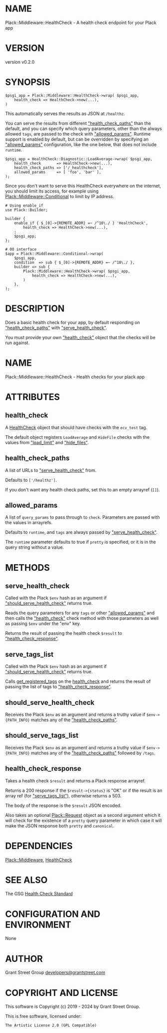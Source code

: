 # NAME

Plack::Middleware::HealthCheck - A health check endpoint for your Plack app

# VERSION

version v0.2.0

# SYNOPSIS

    $psgi_app = Plack::Middleware::HealthCheck->wrap( $psgi_app,
        health_check => HealthCheck->new(...),
    )

This automatically serves the results as JSON at `/healthz`.

You can serve the results from different ["health\_check\_paths"](#health_check_paths) than the default,
and you can specify which query parameters,
other than the always allowed `tags`,
are passed to the check with ["allowed\_params"](#allowed_params).
Runtime support is enabled by default,
but can be overridden by specifying an ["allowed\_params"](#allowed_params) configuration,
like the one below, that does not include `runtime`.

    $psgi_app = HealthCheck::Diagnostic::LoadAverage->wrap( $psgi_app,
        health_check       => HealthCheck->new(...),
        health_check_paths => ['/_healthcheck'],
        allowed_params     => [ 'foo', 'bar' ],
    );

Since you don't want to serve this HealthCheck everywhere on the internet, you
should limit its access,
for example using [Plack::Middleware::Conditional](https://metacpan.org/pod/Plack%3A%3AMiddleware%3A%3AConditional) to limit by IP address.

    # Using enable_if
    use Plack::Builder;

    builder {
        enable_if { $_[0]->{REMOTE_ADDR} =~ /^10\./ } 'HealthCheck',
            health_check => HealthCheck->new(...),
        ;
        $psgi_app;
    };

    # OO interface
    $app = Plack::Middleware::Conditional->wrap(
        $psgi_app,
        condition  => sub { $_[0]->{REMOTE_ADDR} =~ /^10\./ },
        builder => sub {
            Plack::Middleware::HealthCheck->wrap( $psgi_app,
                health_check => HealthCheck->new(...),
            )
        },
    );

# DESCRIPTION

Does a basic health check for your app, by default responding on
["health\_check\_paths"](#health_check_paths) with ["serve\_health\_check"](#serve_health_check).

You must provide your own ["health\_check"](#health_check) object that the checks will
be run against.

# NAME

Plack::Middleware::HealthCheck - Health checks for your plack app

# ATTRIBUTES

## health\_check

A [HealthCheck](https://metacpan.org/pod/HealthCheck) object that should have checks with the `ecv_test` tag.

The default object registers `LoadAverage` and `HideFile` checks
with the values from ["load\_limit"](#load_limit) and ["hide\_files"](#hide_files).

## health\_check\_paths

A list of URLs to ["serve\_health\_check"](#serve_health_check) from.

Defaults to `['/healthz']`.

If you don't want any health check paths,
set this to an empty arrayref (`[]`).

## allowed\_params

A list of `query_params` to pass through to `check`.
Parameters are passed with the values in arrayrefs.

Defaults to `runtime`,
and `tags` are always passed by ["serve\_health\_check"](#serve_health_check).

The `runtime` parameter defaults to true if `pretty` is specified,
or it is in the query string without a value.

# METHODS

## serve\_health\_check

Called with the Plack `$env` hash as an argument
if ["should\_serve\_health\_check"](#should_serve_health_check) returns true.

Reads the query parameters for any `tags` or other ["allowed\_params"](#allowed_params)
and then calls
the ["health\_check"](#health_check) check method with those parameters as well as passing
`$env` under the "env" key.

Returns the result of passing the health check `$result`
to ["health\_check\_response"](#health_check_response).

## serve\_tags\_list

Called with the Plack `$env` hash as an argument
if ["should\_serve\_health\_check"](#should_serve_health_check) returns true.

Calls [get\_registered\_tags](https://metacpan.org/pod/HealthCheck#get_registered_tags) on the
[health\_check](https://metacpan.org/pod/health_check) and returns the result of passing the list of tags to
["health\_check\_response"](#health_check_response).

## should\_serve\_health\_check

Receives the Plack `$env` as an argument and returns a truthy value
if `$env->{PATH_INFO}` matches any of the ["health\_check\_paths"](#health_check_paths).

## should\_serve\_tags\_list

Receives the Plack `$env` as an argument and returns a truthy value if `$env->{PATH_INFO}` matches any of the ["health\_check\_paths"](#health_check_paths) followed by
`/tags`.

## health\_check\_response

Takes a health check `$result` and returns a Plack response arrayref.

Returns a 200 response if the `$result->{status}` is "OK" or if the result
is an array ref (for ["serve\_tags\_list"](#serve_tags_list)), otherwise returns a 503.

The body of the response is the `$result` JSON encoded.

Also takes an optional [Plack::Request](https://metacpan.org/pod/Plack%3A%3ARequest) object as a second argument
which it will check for the existence of a `pretty` query parameter
in which case it will make the JSON response both `pretty` and `canonical`.

# DEPENDENCIES

[Plack::Middleware](https://metacpan.org/pod/Plack%3A%3AMiddleware),
[HealthCheck](https://metacpan.org/pod/HealthCheck)

# SEE ALSO

The GSG [Health Check Standard](https://grantstreetgroup.github.io/HealthCheck.html)

# CONFIGURATION AND ENVIRONMENT

None

# AUTHOR

Grant Street Group <developers@grantstreet.com>

# COPYRIGHT AND LICENSE

This software is Copyright (c) 2019 - 2024 by Grant Street Group.

This is free software, licensed under:

    The Artistic License 2.0 (GPL Compatible)
